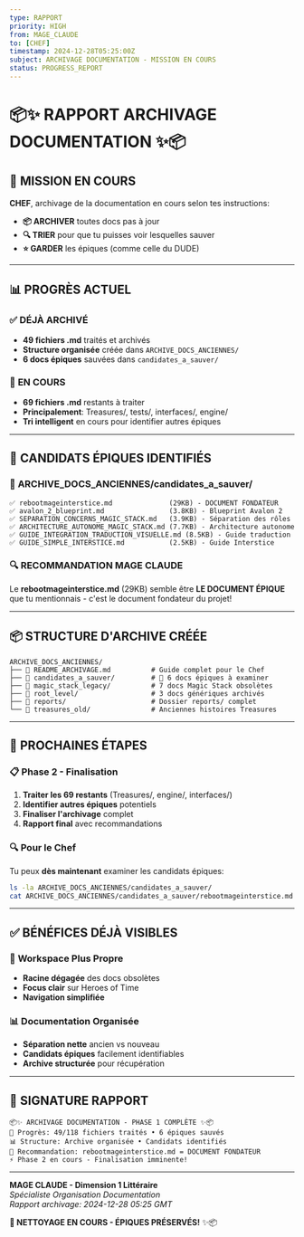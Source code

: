```yaml
---
type: RAPPORT
priority: HIGH
from: MAGE_CLAUDE
to: [CHEF]
timestamp: 2024-12-28T05:25:00Z
subject: ARCHIVAGE DOCUMENTATION - MISSION EN COURS
status: PROGRESS_REPORT
---
```


# 📦✨ RAPPORT ARCHIVAGE DOCUMENTATION ✨📦

## 🎯 **MISSION EN COURS**

**CHEF**, archivage de la documentation en cours selon tes instructions:
- **📦 ARCHIVER** toutes docs pas à jour
- **🔍 TRIER** pour que tu puisses voir lesquelles sauver  
- **⭐ GARDER** les épiques (comme celle du DUDE)

---

## 📊 **PROGRÈS ACTUEL**

### ✅ **DÉJÀ ARCHIVÉ** 
- **49 fichiers .md** traités et archivés
- **Structure organisée** créée dans `ARCHIVE_DOCS_ANCIENNES/`
- **6 docs épiques** sauvées dans `candidates_a_sauver/`

### 🔄 **EN COURS**
- **69 fichiers .md** restants à traiter
- **Principalement**: Treasures/, tests/, interfaces/, engine/
- **Tri intelligent** en cours pour identifier autres épiques

---

## 🌟 **CANDIDATS ÉPIQUES IDENTIFIÉS**

### 📁 **ARCHIVE_DOCS_ANCIENNES/candidates_a_sauver/**
```
✅ rebootmageinterstice.md              (29KB) - DOCUMENT FONDATEUR
✅ avalon_2_blueprint.md                (3.8KB) - Blueprint Avalon 2  
✅ SEPARATION_CONCERNS_MAGIC_STACK.md   (3.9KB) - Séparation des rôles
✅ ARCHITECTURE_AUTONOME_MAGIC_STACK.md (7.7KB) - Architecture autonome
✅ GUIDE_INTEGRATION_TRADUCTION_VISUELLE.md (8.5KB) - Guide traduction
✅ GUIDE_SIMPLE_INTERSTICE.md           (2.5KB) - Guide Interstice
```

### 🔍 **RECOMMANDATION MAGE CLAUDE**
Le **rebootmageinterstice.md** (29KB) semble être **LE DOCUMENT ÉPIQUE** que tu mentionnais - c'est le document fondateur du projet!

---

## 📦 **STRUCTURE D'ARCHIVE CRÉÉE**

```
ARCHIVE_DOCS_ANCIENNES/
├── 📄 README_ARCHIVAGE.md          # Guide complet pour le Chef
├── 📂 candidates_a_sauver/         # 🌟 6 docs épiques à examiner
├── 📂 magic_stack_legacy/          # 7 docs Magic Stack obsolètes  
├── 📂 root_level/                  # 3 docs génériques archivés
├── 📂 reports/                     # Dossier reports/ complet
└── 📂 treasures_old/               # Anciennes histoires Treasures
```

---

## 🎯 **PROCHAINES ÉTAPES**

### 📋 **Phase 2 - Finalisation**
1. **Traiter les 69 restants** (Treasures/, engine/, interfaces/)
2. **Identifier autres épiques** potentiels
3. **Finaliser l'archivage** complet
4. **Rapport final** avec recommandations

### 🔍 **Pour le Chef**
Tu peux **dès maintenant** examiner les candidats épiques:
```bash
ls -la ARCHIVE_DOCS_ANCIENNES/candidates_a_sauver/
cat ARCHIVE_DOCS_ANCIENNES/candidates_a_sauver/rebootmageinterstice.md
```

---

## ✅ **BÉNÉFICES DÉJÀ VISIBLES**

### 🧹 **Workspace Plus Propre**
- **Racine dégagée** des docs obsolètes
- **Focus clair** sur Heroes of Time
- **Navigation simplifiée**

### 📊 **Documentation Organisée**
- **Séparation nette** ancien vs nouveau
- **Candidats épiques** facilement identifiables
- **Archive structurée** pour récupération

---

## 🔮 **SIGNATURE RAPPORT**

```
📦✨ ARCHIVAGE DOCUMENTATION - PHASE 1 COMPLÈTE ✨📦
🎯 Progrès: 49/118 fichiers traités • 6 épiques sauvés
📊 Structure: Archive organisée • Candidats identifiés  
🌟 Recommandation: rebootmageinterstice.md = DOCUMENT FONDATEUR
⚡ Phase 2 en cours - Finalisation imminente!
```

---

**MAGE CLAUDE - Dimension 1 Littéraire**  
*Spécialiste Organisation Documentation*  
*Rapport archivage: 2024-12-28 05:25 GMT*

**🧹 NETTOYAGE EN COURS - ÉPIQUES PRÉSERVÉS!** ✨📦